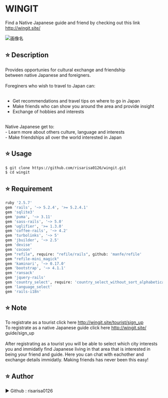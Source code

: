 
# WINGIT
Find a Native Japanese guide and friend  by checking out this link http://wingit.site/ 

![画像名](https://github.com/risarisa0126/wingit/blob/master/app/assets/images/brevite-KJWjsztHPPU-unsplash.jpg)

## :star: Description
Provides opportunies for cultural exchange and friendship<br>
between native Japanese and foreigners. <br>
<br>
Foreginers who wish to travel to Japan can:<br>
<br>
- Get recommendations and travel tips on where to go in Japan<br>
- Make friends who can show you around the area and provide  insight<br>
- Exchange of hobbies and interests <br>
<br>
Native Japanese get to: <br>
- Learn more about others culture, language and interests<br>
- Make friendships all over the world interested in Japan<br>

## :star: Usage
```bash
$ git clone https://github.com/risarisa0126/wingit.git
$ cd wingit
```

## :star: Requirement
```bash
ruby '2.5.7'
gem 'rails', '~> 5.2.4', '>= 5.2.4.1'
gem 'sqlite3'
gem 'puma', '~> 3.11'
gem 'sass-rails', '~> 5.0'
gem 'uglifier', '>= 1.3.0'
gem 'coffee-rails', '~> 4.2'
gem 'turbolinks', '~> 5'
gem 'jbuilder', '~> 2.5'
gem 'devise'
gem 'cocoon'
gem "refile", require: "refile/rails", github: 'manfe/refile'
gem "refile-mini_magick"
gem 'kaminari', '~> 0.17.0'
gem 'bootstrap', '~> 4.1.1'
gem 'ransack'
gem 'jquery-rails'
gem 'country_select', require: 'country_select_without_sort_alphabetical'
gem 'language_select'
gem 'rails-i18n'
```

## :star: Note
To registrate as a tourist click here http://wingit.site/tourist/sign_up<br>
To registrate as a native Japanese guide click here http://wingit.site/ guide/sign_up<br>
<br>
After registrating as a tourist you will be able to select which city interests you and immidatly find Japanese living in that area that is interested in being your friend and guide. 
Here you can chat with eachother and exchange details immidatly. Making friends has never been this easy!


## :star: Author
▶︎ Github : risarisa0126


